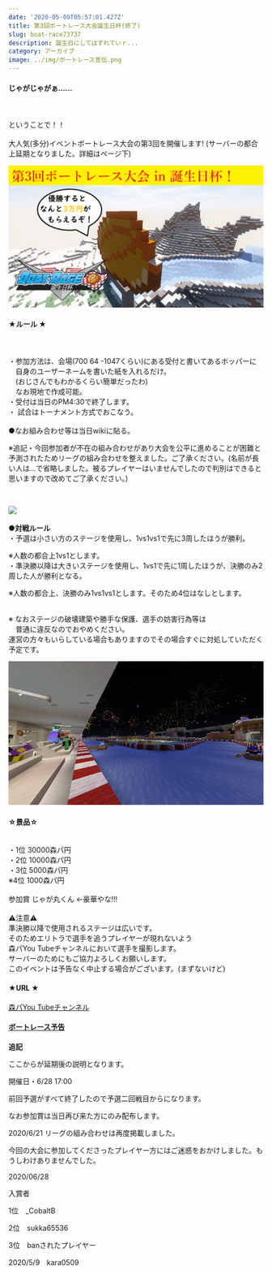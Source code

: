 ```yaml
---
date: '2020-05-09T05:57:01.427Z'
title: 第3回ボートレース大会誕生日杯(終了)
slug: boat-race73737
description: 誕生日にしてはずれていｒ...
category: アーカイブ
image: ../img/ボートレース宣伝.png
---
```

#### じゃがじゃがぁ......

\
\
ということで！！\
\
大人気(多分)イベントボートレース大会の第3回を開催します! (サーバーの都合上延期となりました。詳細はページ下)

![第3回ボートレース大会誕生日杯](/img/ボートレース宣伝.png "第3回ボートレース大会誕生日杯")

#### ★ルール ★

\
\
・参加方法は、会場(700 64 -1047くらい)にある受付と書いてあるホッパーに\
　自身のユーザーネームを書いた紙を入れるだけ。\
　(おじさんでもわかるくらい簡単だったわ)\
　なお現地で作成可能。\
・受付は当日のPM4:30で終了します。\
・ 試合はトーナメント方式でおこなう。\
\
●なお組み合わせ等は当日wikiに貼る。

※追記・今回参加者が不在の組み合わせがあり大会を公平に進めることが困難と予測されたためリーグの組み合わせを整えました。ご了承ください。(名前が長い人は...で省略しました。被るプレイヤーはいませんでしたので判別はできると思いますので改めてご了承ください。)

![]()

![](/img/第三回ボートレース　リーグ.png)

 ●**対戦ルール**\
・予選は小さい方のステージを使用し、1vs1vs1で先に3周したほうが勝利。

※人数の都合上1vs1とします。\
・準決勝以降は大きいステージを使用し、1vs1で先に1周したほうが、決勝のみ2周した人が勝利となる。

※人数の都合上、決勝のみ1vs1vs1とします。そのため4位はなしとします。

\
※ なおステージの破壊建築や勝手な保護、選手の妨害行為等は\
　普通に違反なのでおやめください。\
    運営の方々もいらしている場合もありますのでその場合すぐに対処していただく予定です。  

![](/img/2020-04-05_17.57.05.png)

#### ☆景品☆

\
・1位 30000森パ円\
・2位 10000森パ円 \
・3位 5000森パ円 \
※4位 1000森パ円  \
\
参加賞 じゃが丸くん    ←豪華やな!!!\
\
  ⚠注意⚠ \
準決勝以降で使用されるステージは広いです。\
そのためエリトラで選手を追うプレイヤーが現れないよう\
森パYou Tubeチャンネルにおいて選手を撮影します。\
サーバーのためにもご協力よろしくお願いします。 \
このイベントは予告なく中止する場合がございます。(まずないけど)  

#### ★URL ★

[森パYou Tubeチャンネル](https://www.youtube.com/channel/UC5huN7nu_9RJKB-rPk8Z0hQ)

#### [ボートレース予告](https://youtu.be/lS2TodU-m20)

**追記**

ここからが延期後の説明となります。

開催日・6/28 17:00

前回予選がすべて終了したので予選二回戦目からになります。

なお参加賞は当日再び来た方にのみ配布します。

2020/6/21 リーグの組み合わせは再度掲載しました。

今回の大会に参加してくださったプレイヤー方にはご迷惑をおかけしました。もうしわけありませんでした。

2020/06/28

入賞者

1位　_CobaltB

2位　sukka65536

3位　banされたプレイヤー

2020/5/9　kara0509
